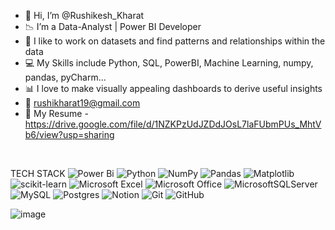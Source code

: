 - 👋  Hi, I’m @Rushikesh_Kharat
- 📉  I’m a Data-Analyst | Power BI Developer 
- 👀  I like to work on datasets and find patterns and relationships within the data
- 💻  My Skills include Python, SQL, PowerBI, Machine Learning, numpy, pandas, pyCharm...
- 📊  I love to make visually appealing dashboards to derive useful insights
- 📧 rushikharat19@gmail.com
- 📄 My Resume - https://drive.google.com/file/d/1NZKPzUdJZDdJOsL7laFUbmPUs_MhtVb6/view?usp=sharing

<br/>

TECH STACK
![Power Bi](https://img.shields.io/badge/power_bi-F2C811?style=for-the-badge&logo=powerbi&logoColor=black)
![Python](https://img.shields.io/badge/python-3670A0?style=for-the-badge&logo=python&logoColor=ffdd54)
![NumPy](https://img.shields.io/badge/numpy-%23013243.svg?style=for-the-badge&logo=numpy&logoColor=white)
![Pandas](https://img.shields.io/badge/pandas-%23150458.svg?style=for-the-badge&logo=pandas&logoColor=white)
![Matplotlib](https://img.shields.io/badge/Matplotlib-%23ffffff.svg?style=for-the-badge&logo=Matplotlib&logoColor=black)
![scikit-learn](https://img.shields.io/badge/scikit--learn-%23F7931E.svg?style=for-the-badge&logo=scikit-learn&logoColor=white)
![Microsoft Excel](https://img.shields.io/badge/Microsoft_Excel-217346?style=for-the-badge&logo=microsoft-excel&logoColor=white)
![Microsoft Office](https://img.shields.io/badge/Microsoft_Office-D83B01?style=for-the-badge&logo=microsoft-office&logoColor=white)
![MicrosoftSQLServer](https://img.shields.io/badge/Microsoft%20SQL%20Server-CC2927?style=for-the-badge&logo=microsoft%20sql%20server&logoColor=white)
![MySQL](https://img.shields.io/badge/mysql-4479A1.svg?style=for-the-badge&logo=mysql&logoColor=white)
![Postgres](https://img.shields.io/badge/postgres-%23316192.svg?style=for-the-badge&logo=postgresql&logoColor=white)
![Notion](https://img.shields.io/badge/Notion-%23000000.svg?style=for-the-badge&logo=notion&logoColor=white)
![Git](https://img.shields.io/badge/git-%23F05033.svg?style=for-the-badge&logo=git&logoColor=white)
![GitHub](https://img.shields.io/badge/github-%23121011.svg?style=for-the-badge&logo=github&logoColor=white)


![image](https://github.com/Rushikesh-Kharat/Rushikesh-Kharat/assets/99657888/51d081a5-9b9e-44a3-9448-a4a1f3d8a616)



<!---
rushikeshkharat/rushikeshkharat is a ✨ special ✨ repository because its `README.md` (this file) appears on your GitHub profile.
You can click the Preview link to take a look at your changes.
--->
